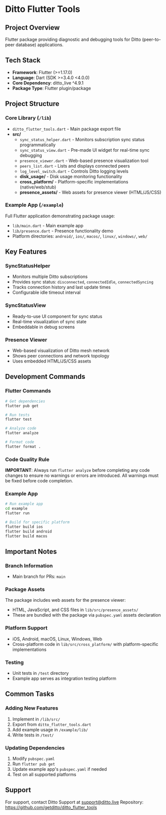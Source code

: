 # Ditto Flutter Tools

## Project Overview
Flutter package providing diagnostic and debugging tools for Ditto (peer-to-peer database) applications. 

## Tech Stack
- **Framework**: Flutter (>=1.17.0)
- **Language**: Dart (SDK >=3.4.0 <4.0.0)
- **Core Dependency**: ditto_live ^4.9.1
- **Package Type**: Flutter plugin/package

## Project Structure

### Core Library (`/lib`)
- `ditto_flutter_tools.dart` - Main package export file
- **src/**
  - `sync_status_helper.dart` - Monitors subscription sync status programmatically
  - `sync_status_view.dart` - Pre-made UI widget for real-time sync debugging
  - `presence_viewer.dart` - Web-based presence visualization tool
  - `peers_list.dart` - Lists and displays connected peers
  - `log_level_switch.dart` - Controls Ditto logging levels
  - **disk_usage/** - Disk usage monitoring functionality
  - **cross_platform/** - Platform-specific implementations (native/web/stub)
  - **presence_assets/** - Web assets for presence viewer (HTML/JS/CSS)

### Example App (`/example`)
Full Flutter application demonstrating package usage:
- `lib/main.dart` - Main example app
- `lib/presence.dart` - Presence functionality demo
- Platform directories: `android/`, `ios/`, `macos/`, `linux/`, `windows/`, `web/`

## Key Features

### SyncStatusHelper
- Monitors multiple Ditto subscriptions
- Provides sync status: `disconnected`, `connectedIdle`, `connectedSyncing`
- Tracks connection history and last update times
- Configurable idle timeout interval

### SyncStatusView
- Ready-to-use UI component for sync status
- Real-time visualization of sync state
- Embeddable in debug screens

### Presence Viewer
- Web-based visualization of Ditto mesh network
- Shows peer connections and network topology
- Uses embedded HTML/JS/CSS assets

## Development Commands

### Flutter Commands
```bash
# Get dependencies
flutter pub get

# Run tests
flutter test

# Analyze code
flutter analyze

# Format code
flutter format .
```

### Code Quality Rule
**IMPORTANT**: Always run `flutter analyze` before completing any code changes to ensure no warnings or errors are introduced. All warnings must be fixed before code completion.

### Example App
```bash
# Run example app
cd example
flutter run

# Build for specific platform
flutter build ios
flutter build android
flutter build macos
```

## Important Notes

### Branch Information
- Main branch for PRs: `main`

### Package Assets
The package includes web assets for the presence viewer:
- HTML, JavaScript, and CSS files in `lib/src/presence_assets/`
- These are bundled with the package via `pubspec.yaml` assets declaration

### Platform Support
- iOS, Android, macOS, Linux, Windows, Web
- Cross-platform code in `lib/src/cross_platform/` with platform-specific implementations

### Testing
- Unit tests in `/test` directory
- Example app serves as integration testing platform

## Common Tasks

### Adding New Features
1. Implement in `/lib/src/`
2. Export from `ditto_flutter_tools.dart`
3. Add example usage in `/example/lib/`
4. Write tests in `/test/`

### Updating Dependencies
1. Modify `pubspec.yaml`
2. Run `flutter pub get`
3. Update example app's `pubspec.yaml` if needed
4. Test on all supported platforms

## Support
For support, contact Ditto Support at support@ditto.live
Repository: https://github.com/getditto/ditto_flutter_tools